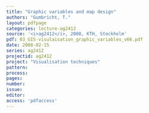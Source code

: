 ```yaml
---
title: "Graphic variables and map design"
authors: "Gumbricht, T."
layout: pdfpage
categories: lecture-ag2412
source: '<i>ag2412</i>, 2008, KTH, Stockholm'
pdf: 03_GIS-visulaisation_graphic_variables_v66.pdf
date: 2008-02-15
series: ag2412
projectid: ag2412
project: "Visualisation techniques"
pattern:
process:
pages:
number:
issue:
editor:
access: 'pdfaccess'
---
```

